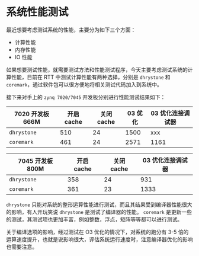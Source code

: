# 系统性能测试

最近想要考虑测试系统的性能，主要分为如下三个方面：

- 计算性能
- 内存性能
- IO 性能

如果想要测试性能，就需要测试方法和性能测试程序，今天主要考虑测试系统的计算性能，目前在 RTT 中测试计算性能有两种选择，分别是 `dhrystone` 和`coremark`，通过软件包可以很方便地将相关测试代码加入到系统中。

接下来对手上的 `zynq 7020/7045` 开发板分别进行性能测试结果如下：

| 7020 开发板 666M | 开启 cache | 关闭 cache | 03 优化  | 03 优化连接调试器 |
| ------ | ------ | ------ |------ | ------ |
| `dhrystone` | 510| 24| 1500 | xxx |
| `coremark` | 461| 24| 2571 | 1161|

| 7045 开发板 800M | 开启 cache | 关闭 cache | 03 优化连接调试器 |
| ------ | ------ | ------ | ------ |
| `dhrystone` | 358| 24 | 931 |
| `coremark` | 361| 23 | 1333 |

`dhrystone` 只能对系统的整形运算性能进行测试，而且其结果受到编译器性能很大的影响，有人开玩笑说 `dhrystone` 是测试了编译器的性能。 `coremark` 是更新一些的测试，其测试项也更加丰富，例如整数，浮点，矩阵等等都可以进行测试。

关于编译选项的影响，经过测试在 O3 优化的情况下，对系统的跑分有 3-5 倍的运算速度提升，也就是说影响很大，评估系统运行速度时，注意编译器优化的影响也需要注意。
